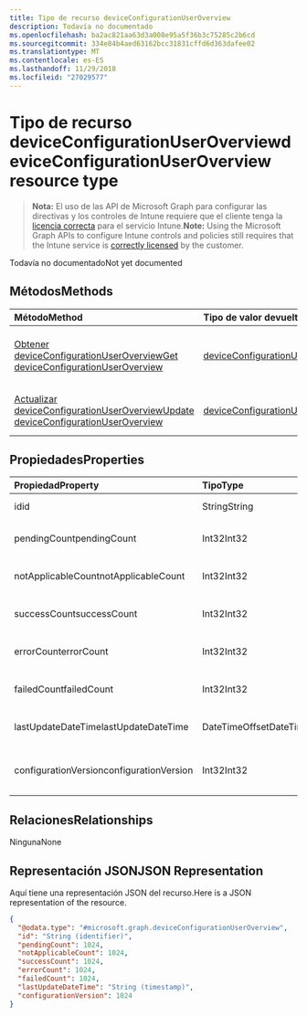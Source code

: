 ```yaml
---
title: Tipo de recurso deviceConfigurationUserOverview
description: Todavía no documentado
ms.openlocfilehash: ba2ac821aa63d3a008e95a5f36b3c75285c2b6cd
ms.sourcegitcommit: 334e84b4aed63162bcc31831cffd6d363dafee02
ms.translationtype: MT
ms.contentlocale: es-ES
ms.lasthandoff: 11/29/2018
ms.locfileid: "27029577"
---
```

# <a name="deviceconfigurationuseroverview-resource-type"></a><span data-ttu-id="791bf-103">Tipo de recurso deviceConfigurationUserOverview</span><span class="sxs-lookup"><span data-stu-id="791bf-103">deviceConfigurationUserOverview resource type</span></span>

> <span data-ttu-id="791bf-104">**Nota:** El uso de las API de Microsoft Graph para configurar las directivas y los controles de Intune requiere que el cliente tenga la [licencia correcta](https://go.microsoft.com/fwlink/?linkid=839381) para el servicio Intune.</span><span class="sxs-lookup"><span data-stu-id="791bf-104">**Note:** Using the Microsoft Graph APIs to configure Intune controls and policies still requires that the Intune service is [correctly licensed](https://go.microsoft.com/fwlink/?linkid=839381) by the customer.</span></span>

<span data-ttu-id="791bf-105">Todavía no documentado</span><span class="sxs-lookup"><span data-stu-id="791bf-105">Not yet documented</span></span>
## <a name="methods"></a><span data-ttu-id="791bf-106">Métodos</span><span class="sxs-lookup"><span data-stu-id="791bf-106">Methods</span></span>
|<span data-ttu-id="791bf-107">Método</span><span class="sxs-lookup"><span data-stu-id="791bf-107">Method</span></span>|<span data-ttu-id="791bf-108">Tipo de valor devuelto</span><span class="sxs-lookup"><span data-stu-id="791bf-108">Return Type</span></span>|<span data-ttu-id="791bf-109">Descripción</span><span class="sxs-lookup"><span data-stu-id="791bf-109">Description</span></span>|
|:---|:---|:---|
|[<span data-ttu-id="791bf-110">Obtener deviceConfigurationUserOverview</span><span class="sxs-lookup"><span data-stu-id="791bf-110">Get deviceConfigurationUserOverview</span></span>](../api/intune-deviceconfig-deviceconfigurationuseroverview-get.md)|[<span data-ttu-id="791bf-111">deviceConfigurationUserOverview</span><span class="sxs-lookup"><span data-stu-id="791bf-111">deviceConfigurationUserOverview</span></span>](../resources/intune-deviceconfig-deviceconfigurationuseroverview.md)|<span data-ttu-id="791bf-112">Lea las propiedades y las relaciones del objeto [deviceConfigurationUserOverview](../resources/intune-deviceconfig-deviceconfigurationuseroverview.md).</span><span class="sxs-lookup"><span data-stu-id="791bf-112">Read properties and relationships of the [deviceConfigurationUserOverview](../resources/intune-deviceconfig-deviceconfigurationuseroverview.md) object.</span></span>|
|[<span data-ttu-id="791bf-113">Actualizar deviceConfigurationUserOverview</span><span class="sxs-lookup"><span data-stu-id="791bf-113">Update deviceConfigurationUserOverview</span></span>](../api/intune-deviceconfig-deviceconfigurationuseroverview-update.md)|[<span data-ttu-id="791bf-114">deviceConfigurationUserOverview</span><span class="sxs-lookup"><span data-stu-id="791bf-114">deviceConfigurationUserOverview</span></span>](../resources/intune-deviceconfig-deviceconfigurationuseroverview.md)|<span data-ttu-id="791bf-115">Actualice las propiedades de un objeto [deviceConfigurationUserOverview](../resources/intune-deviceconfig-deviceconfigurationuseroverview.md).</span><span class="sxs-lookup"><span data-stu-id="791bf-115">Update the properties of a [deviceConfigurationUserOverview](../resources/intune-deviceconfig-deviceconfigurationuseroverview.md) object.</span></span>|

## <a name="properties"></a><span data-ttu-id="791bf-116">Propiedades</span><span class="sxs-lookup"><span data-stu-id="791bf-116">Properties</span></span>
|<span data-ttu-id="791bf-117">Propiedad</span><span class="sxs-lookup"><span data-stu-id="791bf-117">Property</span></span>|<span data-ttu-id="791bf-118">Tipo</span><span class="sxs-lookup"><span data-stu-id="791bf-118">Type</span></span>|<span data-ttu-id="791bf-119">Descripción</span><span class="sxs-lookup"><span data-stu-id="791bf-119">Description</span></span>|
|:---|:---|:---|
|<span data-ttu-id="791bf-120">id</span><span class="sxs-lookup"><span data-stu-id="791bf-120">id</span></span>|<span data-ttu-id="791bf-121">String</span><span class="sxs-lookup"><span data-stu-id="791bf-121">String</span></span>|<span data-ttu-id="791bf-122">Clave de la entidad.</span><span class="sxs-lookup"><span data-stu-id="791bf-122">Key of the entity.</span></span>|
|<span data-ttu-id="791bf-123">pendingCount</span><span class="sxs-lookup"><span data-stu-id="791bf-123">pendingCount</span></span>|<span data-ttu-id="791bf-124">Int32</span><span class="sxs-lookup"><span data-stu-id="791bf-124">Int32</span></span>|<span data-ttu-id="791bf-125">Número de usuarios pendientes</span><span class="sxs-lookup"><span data-stu-id="791bf-125">Number of pending Users</span></span>|
|<span data-ttu-id="791bf-126">notApplicableCount</span><span class="sxs-lookup"><span data-stu-id="791bf-126">notApplicableCount</span></span>|<span data-ttu-id="791bf-127">Int32</span><span class="sxs-lookup"><span data-stu-id="791bf-127">Int32</span></span>|<span data-ttu-id="791bf-128">Número de usuarios no es aplicable.</span><span class="sxs-lookup"><span data-stu-id="791bf-128">Number of not applicable users</span></span>|
|<span data-ttu-id="791bf-129">successCount</span><span class="sxs-lookup"><span data-stu-id="791bf-129">successCount</span></span>|<span data-ttu-id="791bf-130">Int32</span><span class="sxs-lookup"><span data-stu-id="791bf-130">Int32</span></span>|<span data-ttu-id="791bf-131">Número de usuarios correctos</span><span class="sxs-lookup"><span data-stu-id="791bf-131">Number of succeeded Users</span></span>|
|<span data-ttu-id="791bf-132">errorCount</span><span class="sxs-lookup"><span data-stu-id="791bf-132">errorCount</span></span>|<span data-ttu-id="791bf-133">Int32</span><span class="sxs-lookup"><span data-stu-id="791bf-133">Int32</span></span>|<span data-ttu-id="791bf-134">Número de usuarios con error</span><span class="sxs-lookup"><span data-stu-id="791bf-134">Number of error Users</span></span>|
|<span data-ttu-id="791bf-135">failedCount</span><span class="sxs-lookup"><span data-stu-id="791bf-135">failedCount</span></span>|<span data-ttu-id="791bf-136">Int32</span><span class="sxs-lookup"><span data-stu-id="791bf-136">Int32</span></span>|<span data-ttu-id="791bf-137">Número de usuarios erróneos</span><span class="sxs-lookup"><span data-stu-id="791bf-137">Number of failed Users</span></span>|
|<span data-ttu-id="791bf-138">lastUpdateDateTime</span><span class="sxs-lookup"><span data-stu-id="791bf-138">lastUpdateDateTime</span></span>|<span data-ttu-id="791bf-139">DateTimeOffset</span><span class="sxs-lookup"><span data-stu-id="791bf-139">DateTimeOffset</span></span>|<span data-ttu-id="791bf-140">Última hora de actualización</span><span class="sxs-lookup"><span data-stu-id="791bf-140">Last update time</span></span>|
|<span data-ttu-id="791bf-141">configurationVersion</span><span class="sxs-lookup"><span data-stu-id="791bf-141">configurationVersion</span></span>|<span data-ttu-id="791bf-142">Int32</span><span class="sxs-lookup"><span data-stu-id="791bf-142">Int32</span></span>|<span data-ttu-id="791bf-143">Versión de la directiva para esa información general</span><span class="sxs-lookup"><span data-stu-id="791bf-143">Version of the policy for that overview</span></span>|

## <a name="relationships"></a><span data-ttu-id="791bf-144">Relaciones</span><span class="sxs-lookup"><span data-stu-id="791bf-144">Relationships</span></span>
<span data-ttu-id="791bf-145">Ninguna</span><span class="sxs-lookup"><span data-stu-id="791bf-145">None</span></span>
## <a name="json-representation"></a><span data-ttu-id="791bf-146">Representación JSON</span><span class="sxs-lookup"><span data-stu-id="791bf-146">JSON Representation</span></span>
<span data-ttu-id="791bf-147">Aquí tiene una representación JSON del recurso.</span><span class="sxs-lookup"><span data-stu-id="791bf-147">Here is a JSON representation of the resource.</span></span>
<!-- {
  "blockType": "resource",
  "keyProperty": "id",
  "@odata.type": "microsoft.graph.deviceConfigurationUserOverview"
}
-->
``` json
{
  "@odata.type": "#microsoft.graph.deviceConfigurationUserOverview",
  "id": "String (identifier)",
  "pendingCount": 1024,
  "notApplicableCount": 1024,
  "successCount": 1024,
  "errorCount": 1024,
  "failedCount": 1024,
  "lastUpdateDateTime": "String (timestamp)",
  "configurationVersion": 1024
}
```




